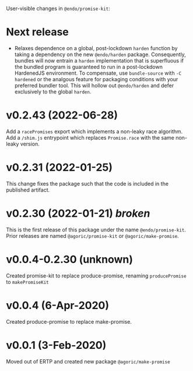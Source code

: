 User-visible changes in `@endo/promise-kit`:

# Next release

- Relaxes dependence on a global, post-lockdown `harden` function by taking a
  dependency on the new `@endo/harden` package.
  Consequently, bundles will now entrain a `harden` implementation that is
  superfluous if the bundled program is guaranteed to run in a post-lockdown
  HardenedJS environment.
  To compensate, use `bundle-source` with `-C hardened` or the analgous feature
  for packaging conditions with your preferred bundler tool.
  This will hollow out `@endo/harden` and defer exclusively to the global
  `harden`.

# v0.2.43 (2022-06-28)

Add a `racePromises` export which implements a non-leaky race algorithm.
Add a `/shim.js` entrypoint which replaces `Promise.race` with the same non-leaky version.

# v0.2.31 (2022-01-25)

This change fixes the package such that the code is included in the published
artifact.

# v0.2.30 (2022-01-21) *broken*

This is the first release of this package under the name `@endo/promise-kit`.
Prior releases are named `@agoric/promise-kit` or `@agoric/make-promise`.

# v0.0.4-0.2.30 (unknown)

Created promise-kit to replace produce-promise, renaming `producePromise` to `makePromiseKit`

# v0.0.4 (6-Apr-2020)

Created produce-promise to replace make-promise.

# v0.0.1 (3-Feb-2020)

Moved out of ERTP and created new package `@agoric/make-promise`
